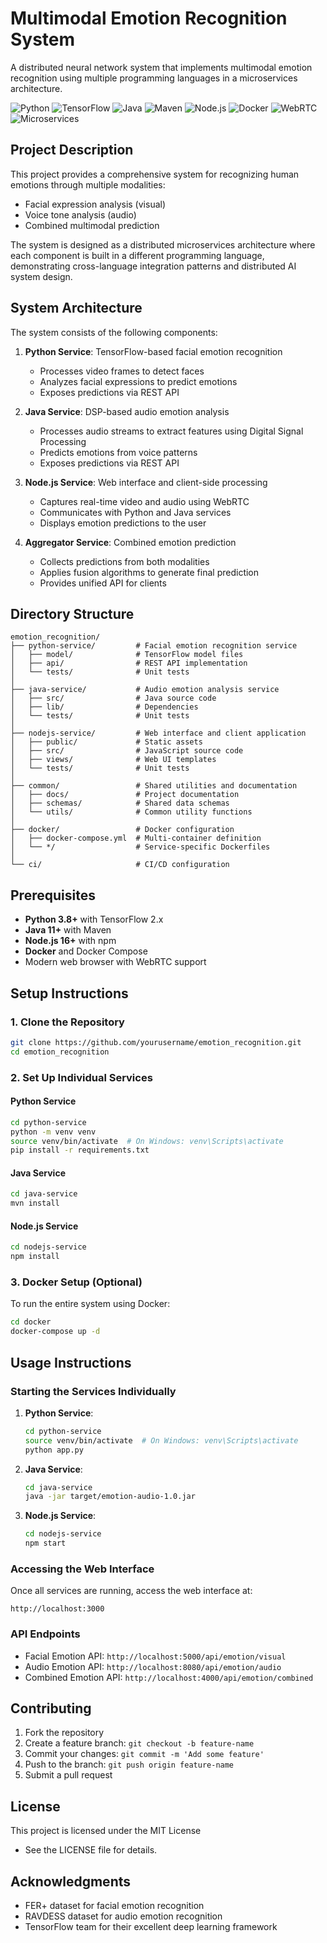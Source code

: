 # Multimodal Emotion Recognition System

A distributed neural network system that implements multimodal emotion recognition using multiple programming languages in a microservices architecture.

![Python](https://img.shields.io/badge/Python-3776AB?style=for-the-badge&logo=python&logoColor=white)
![TensorFlow](https://img.shields.io/badge/TensorFlow-FF6F00?style=for-the-badge&logo=tensorflow&logoColor=white)
![Java](https://img.shields.io/badge/Java-ED8B00?style=for-the-badge&logo=oracle&logoColor=white)
![Maven](https://img.shields.io/badge/Maven-C71A36?style=for-the-badge&logo=apachemaven&logoColor=white)
![Node.js](https://img.shields.io/badge/Node.js-339933?style=for-the-badge&logo=nodedotjs&logoColor=white)
![Docker](https://img.shields.io/badge/Docker-2496ED?style=for-the-badge&logo=docker&logoColor=white)
![WebRTC](https://img.shields.io/badge/WebRTC-333333?style=for-the-badge&logo=webrtc&logoColor=white)
![Microservices](https://img.shields.io/badge/Microservices-000000?style=for-the-badge&logo=microgenetics&logoColor=white)


## Project Description

This project provides a comprehensive system for recognizing human emotions through multiple modalities:
- Facial expression analysis (visual)
- Voice tone analysis (audio)
- Combined multimodal prediction

The system is designed as a distributed microservices architecture where each component is built in a different programming language, demonstrating cross-language integration patterns and distributed AI system design.

## System Architecture

The system consists of the following components:

1. **Python Service**: TensorFlow-based facial emotion recognition
   - Processes video frames to detect faces
   - Analyzes facial expressions to predict emotions
   - Exposes predictions via REST API

2. **Java Service**: DSP-based audio emotion analysis
   - Processes audio streams to extract features using Digital Signal Processing
   - Predicts emotions from voice patterns
   - Exposes predictions via REST API

3. **Node.js Service**: Web interface and client-side processing
   - Captures real-time video and audio using WebRTC
   - Communicates with Python and Java services
   - Displays emotion predictions to the user

4. **Aggregator Service**: Combined emotion prediction
   - Collects predictions from both modalities
   - Applies fusion algorithms to generate final prediction
   - Provides unified API for clients

## Directory Structure

```
emotion_recognition/
├── python-service/         # Facial emotion recognition service
│   ├── model/              # TensorFlow model files
│   ├── api/                # REST API implementation
│   └── tests/              # Unit tests
│
├── java-service/           # Audio emotion analysis service
│   ├── src/                # Java source code
│   ├── lib/                # Dependencies
│   └── tests/              # Unit tests
│
├── nodejs-service/         # Web interface and client application
│   ├── public/             # Static assets
│   ├── src/                # JavaScript source code
│   ├── views/              # Web UI templates
│   └── tests/              # Unit tests
│
├── common/                 # Shared utilities and documentation
│   ├── docs/               # Project documentation
│   ├── schemas/            # Shared data schemas
│   └── utils/              # Common utility functions
│
├── docker/                 # Docker configuration
│   ├── docker-compose.yml  # Multi-container definition
│   └── */                  # Service-specific Dockerfiles
│
└── ci/                     # CI/CD configuration
```

## Prerequisites

- **Python 3.8+** with TensorFlow 2.x
- **Java 11+** with Maven
- **Node.js 16+** with npm
- **Docker** and Docker Compose
- Modern web browser with WebRTC support

## Setup Instructions

### 1. Clone the Repository

```bash
git clone https://github.com/yourusername/emotion_recognition.git
cd emotion_recognition
```

### 2. Set Up Individual Services

#### Python Service

```bash
cd python-service
python -m venv venv
source venv/bin/activate  # On Windows: venv\Scripts\activate
pip install -r requirements.txt
```

#### Java Service

```bash
cd java-service
mvn install
```

#### Node.js Service

```bash
cd nodejs-service
npm install
```

### 3. Docker Setup (Optional)

To run the entire system using Docker:

```bash
cd docker
docker-compose up -d
```

## Usage Instructions

### Starting the Services Individually

1. **Python Service**:
   ```bash
   cd python-service
   source venv/bin/activate  # On Windows: venv\Scripts\activate
   python app.py
   ```

2. **Java Service**:
   ```bash
   cd java-service
   java -jar target/emotion-audio-1.0.jar
   ```

3. **Node.js Service**:
   ```bash
   cd nodejs-service
   npm start
   ```

### Accessing the Web Interface

Once all services are running, access the web interface at:
```
http://localhost:3000
```

### API Endpoints

- Facial Emotion API: `http://localhost:5000/api/emotion/visual`
- Audio Emotion API: `http://localhost:8080/api/emotion/audio`
- Combined Emotion API: `http://localhost:4000/api/emotion/combined`

## Contributing

1. Fork the repository
2. Create a feature branch: `git checkout -b feature-name`
3. Commit your changes: `git commit -m 'Add some feature'`
4. Push to the branch: `git push origin feature-name`
5. Submit a pull request

## License

This project is licensed under the MIT License
- See the LICENSE file for details.

## Acknowledgments

- FER+ dataset for facial emotion recognition
- RAVDESS dataset for audio emotion recognition
- TensorFlow team for their excellent deep learning framework


